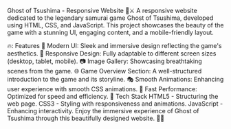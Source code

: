 Ghost of Tsushima - Responsive Website 🌅⚔️
A responsive website dedicated to the legendary samurai game Ghost of Tsushima, developed using HTML, CSS, and JavaScript. This project showcases the beauty of the game with a stunning UI, engaging content, and a mobile-friendly layout.

🔥: Features
    🎨 Modern UI: Sleek and immersive design reflecting the game's aesthetics.
    📱 Responsive Design: Fully adaptable to different screen sizes (desktop, tablet, mobile).
    📷 Image Gallery: Showcasing breathtaking scenes from the game.
    🌐 Game Overview Section: A well-structured introduction to the game and its storyline.
    🎭 Smooth Animations: Enhancing user experience with smooth CSS animations.
    🚀 Fast Performance: Optimized for speed and efficiency.
📌 Tech Stack
      HTML5 - Structuring the web page.
      CSS3 - Styling with responsiveness and animations.
      JavaScript - Enhancing interactivity.
Enjoy the immersive experience of Ghost of Tsushima through this beautifully designed website. 🌊🏯

